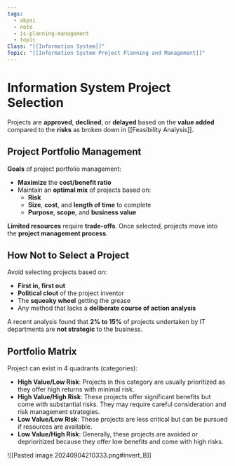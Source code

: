 ```yaml
---
tags:
  - akpsi
  - note
  - is-planning-management
  - topic
Class: "[[Information System]]"
Topic: "[[Information System Project Planning and Management]]"
---
```


# Information System Project Selection

Projects are **approved**, **declined**, or **delayed** based on the **value added** compared to the **risks** as broken down in [[Feasibility Analysis]].

## Project Portfolio Management

**Goals** of project portfolio management:

- **Maximize** the **cost/benefit ratio**
- Maintain an **optimal mix** of projects based on:
    - **Risk**
    - **Size**, **cost**, and **length of time** to complete
    - **Purpose**, **scope**, and **business value**

**Limited resources** require **trade-offs**. Once selected, projects move into the **project management process**.

## How Not to Select a Project

Avoid selecting projects based on:
- **First in, first out**
- **Political clout** of the project inventor
- The **squeaky wheel** getting the grease
- Any method that lacks a **deliberate course of action analysis**

A recent analysis found that **2% to 15%** of projects undertaken by IT departments are **not strategic** to the business.

## Portfolio Matrix

Project can exist in 4 quadrants (categories):
- **High Value/Low Risk**: Projects in this category are usually prioritized as they offer high returns with minimal risk.
- **High Value/High Risk**: These projects offer significant benefits but come with substantial risks. They may require careful consideration and risk management strategies.
- **Low Value/Low Risk**: These projects are less critical but can be pursued if resources are available.
- **Low Value/High Risk**: Generally, these projects are avoided or deprioritized because they offer low benefits and come with high risks.

![[Pasted image 20240904210333.png#invert_B]]




